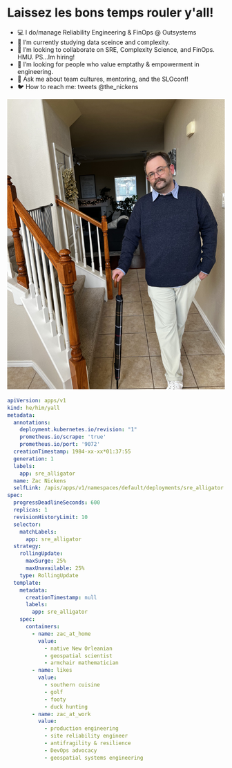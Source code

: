 # Laissez les bons temps rouler y'all! 

- :computer: I do/manage Reliability Engineering & FinOps @ Outsystems
- :school_satchel: I’m currently studying data sceince and complexity. 
- :busts_in_silhouette: I’m looking to collaborate on SRE, Complexity Science, and FinOps. HMU. PS...Im hiring! 
- 🤔 I’m looking for people who value emptathy & empowerment in engineering. 
- 💬 Ask me about team cultures, mentoring, and the SLOconf! 
- :bird: How to reach me: tweets @the_nickens


![about zac](zac_umbrella.jpg)



```yaml
apiVersion: apps/v1
kind: he/him/yall
metadata:
  annotations:
    deployment.kubernetes.io/revision: "1"
    prometheus.io/scrape: 'true'
    prometheus.io/port: '9072'
  creationTimestamp: 1984-xx-xx*01:37:55
  generation: 1
  labels:
    app: sre_alligator
  name: Zac Nickens
  selfLink: /apis/apps/v1/namespaces/default/deployments/sre_alligator
spec:
  progressDeadlineSeconds: 600
  replicas: 1
  revisionHistoryLimit: 10
  selector:
    matchLabels:
      app: sre_alligator
  strategy:
    rollingUpdate:
      maxSurge: 25%
      maxUnavailable: 25%
    type: RollingUpdate
  template:
    metadata:
      creationTimestamp: null
      labels:
        app: sre_alligator
    spec:
      containers:
        - name: zac_at_home
          value: 
            - native New Orleanian
            - geospatial scientist
            - armchair mathematician
        - name: likes
          value: 
            - southern cuisine
            - golf
            - footy
            - duck hunting
        - name: zac_at_work
          value: 
            - production engineering
            - site reliability engineer
            - antifragility & resilience
            - DevOps advocacy
            - geospatial systems engineering
```


